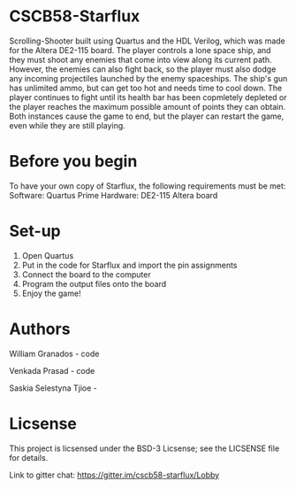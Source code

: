 # CSCB58-Starflux
Scrolling-Shooter built using Quartus and the HDL Verilog, which was made for the Altera DE2-115 board. The player controls a lone space ship, and they must shoot any enemies that come into view along its current path. However, the enemies can also fight back, so the player must also dodge any incoming projectiles launched by the enemy spaceships. The ship's gun has unlimited ammo, but can get too hot and needs time to cool down. The player continues to fight until its health bar has been copmletely depleted or the player reaches the maximum possible amount of points they can obtain. Both instances cause the game to end, but the player can restart the game, even while they are still playing.

# Before you begin
To have your own copy of Starflux, the following requirements must be met:
Software: Quartus Prime
Hardware: DE2-115 Altera board

# Set-up
1. Open Quartus
2. Put in the code for Starflux and import the pin assignments
3. Connect the board to the computer
4. Program the output files onto the board
5. Enjoy the game!

# Authors
William Granados - code

Venkada Prasad - code

Saskia Selestyna Tjioe - 

# Licsense
This project is licsensed under the BSD-3 Licsense; see the LICSENSE file for details.


Link to gitter chat:
https://gitter.im/cscb58-starflux/Lobby
